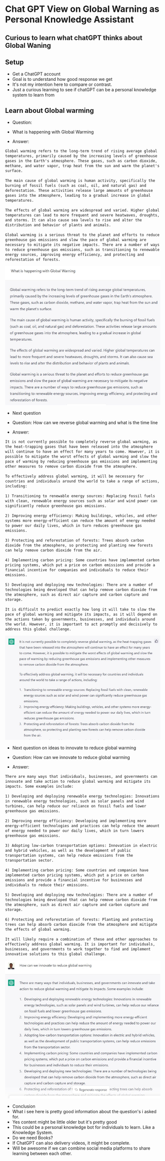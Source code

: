 # Chat GPT View on Global Warning as Personal Knowledge Assistant

## Curious to learn what chatGPT thinks about Global Waning

## Setup

- Get a ChatGPT account
- Goal is to understand how good response we get
- It's not my intention here to compare or contrast.
- Just a curious learning to see if chatGPT can be a personal knowledge system to learn from

## Learn about Global warming

- Question:
- What is happening with Global Warming

- Answer:

```
Global warming refers to the long-term trend of rising average global temperatures, primarily caused by the increasing levels of greenhouse gases in the Earth's atmosphere. These gases, such as carbon dioxide, methane, and water vapor, trap heat from the sun and warm the planet's surface.

The main cause of global warming is human activity, specifically the burning of fossil fuels (such as coal, oil, and natural gas) and deforestation. These activities release large amounts of greenhouse gases into the atmosphere, leading to a gradual increase in global temperatures.

The effects of global warming are widespread and varied. Higher global temperatures can lead to more frequent and severe heatwaves, droughts, and storms. It can also cause sea levels to rise and alter the distribution and behavior of plants and animals.

Global warming is a serious threat to the planet and efforts to reduce greenhouse gas emissions and slow the pace of global warming are necessary to mitigate its negative impacts. There are a number of ways to reduce greenhouse gas emissions, such as transitioning to renewable energy sources, improving energy efficiency, and protecting and reforestation of forests.
```

![Architecture](https://github.com/balakreshnan/Samples2023/blob/main/AzureAI/images/chatgptgw3.jpg "Output Episodes")

- Next question
- Question: How can we reverse global warming and what is the time line

- Answer:

```
It is not currently possible to completely reverse global warming, as the heat-trapping gases that have been released into the atmosphere will continue to have an effect for many years to come. However, it is possible to mitigate the worst effects of global warming and slow the pace of warming by reducing greenhouse gas emissions and implementing other measures to remove carbon dioxide from the atmosphere.

To effectively address global warming, it will be necessary for countries and individuals around the world to take a range of actions, including:

1) Transitioning to renewable energy sources: Replacing fossil fuels with clean, renewable energy sources such as solar and wind power can significantly reduce greenhouse gas emissions.

2) Improving energy efficiency: Making buildings, vehicles, and other systems more energy-efficient can reduce the amount of energy needed to power our daily lives, which in turn reduces greenhouse gas emissions.

3) Protecting and reforestation of forests: Trees absorb carbon dioxide from the atmosphere, so protecting and planting new forests can help remove carbon dioxide from the air.

4) Implementing carbon pricing: Some countries have implemented carbon pricing systems, which put a price on carbon emissions and provide a financial incentive for companies and individuals to reduce their emissions.

5) Developing and deploying new technologies: There are a number of technologies being developed that can help remove carbon dioxide from the atmosphere, such as direct air capture and carbon capture and storage.

It is difficult to predict exactly how long it will take to slow the pace of global warming and mitigate its impacts, as it will depend on the actions taken by governments, businesses, and individuals around the world. However, it is important to act promptly and decisively to address this global challenge.

```

![Architecture](https://github.com/balakreshnan/Samples2023/blob/main/AzureAI/images/chatgptgw1.jpg "Output Episodes")

- Next question on ideas to innovate to reduce global warming
- Question: How can we innovate to reduce global warming

- Answer:

```
There are many ways that individuals, businesses, and governments can innovate and take action to reduce global warming and mitigate its impacts. Some examples include:

1) Developing and deploying renewable energy technologies: Innovations in renewable energy technologies, such as solar panels and wind turbines, can help reduce our reliance on fossil fuels and lower greenhouse gas emissions.

2) Improving energy efficiency: Developing and implementing more energy-efficient technologies and practices can help reduce the amount of energy needed to power our daily lives, which in turn lowers greenhouse gas emissions.

3) Adopting low-carbon transportation options: Innovation in electric and hybrid vehicles, as well as the development of public transportation systems, can help reduce emissions from the transportation sector.

4) Implementing carbon pricing: Some countries and companies have implemented carbon pricing systems, which put a price on carbon emissions and provide a financial incentive for businesses and individuals to reduce their emissions.

5) Developing and deploying new technologies: There are a number of technologies being developed that can help remove carbon dioxide from the atmosphere, such as direct air capture and carbon capture and storage.

6) Protecting and reforestation of forests: Planting and protecting trees can help absorb carbon dioxide from the atmosphere and mitigate the effects of global warming.

It will likely require a combination of these and other approaches to effectively address global warming. It is important for individuals, businesses, and governments to work together to find and implement innovative solutions to this global challenge.
```

![Architecture](https://github.com/balakreshnan/Samples2023/blob/main/AzureAI/images/chatgptgw2.jpg "Output Episodes")

- Conclusion
- What i see here is pretty good information about the question's i asked for.
- Yes content might be little older but it's pretty good
- This could be a personal knowledge bot for individuals to learn. Like a Knowledge System.
- Do we need Books?
- If ChatGPT can also delivery videos, it might be complete.
- Will be awesome if we can combine social media platforms to share learning between each other.

